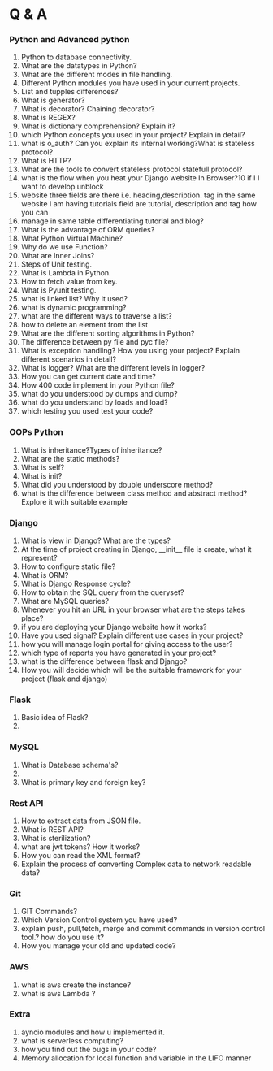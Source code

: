 # Q & A

### Python and Advanced  python

1. Python to database connectivity. 	
2. What are the datatypes in Python?
3. What are the different modes in file handling.  
4. Different Python modules you have used in your current projects.
5. List and tupples differences?
6. What is generator?
7. What is decorator? Chaining decorator?
8. What is REGEX?
9. What is dictionary comprehension? Explain it?
10. which Python concepts you used in your project? Explain in detail?
11. what is o_auth? Can you explain its internal working?What is stateless protocol?
12. What is HTTP?
13. What are the tools to convert stateless protocol statefull protocol?
14. what is the flow when you heat your Django website In Browser?10 if I I want to develop unblock
15. website three fields are there i.e. heading,description. tag in the same website I am having tutorials field are tutorial, description and tag how you can
16. manage in same table differentiating tutorial and blog?
17. What is the advantage of ORM queries?
18. What Python Virtual Machine?
19. Why do we use Function?
20. What are Inner Joins?
21. Steps of Unit testing.
22. What is Lambda in Python.
23. How to fetch value from key.
24. What is Pyunit testing.
25. what is linked list? Why it used?
26. what is dynamic programming?
27. what are the different ways to traverse a list?
28. how to delete an element from the list
29. What are the different sorting algorithms in Python?
30. The difference between py file and pyc file?
31. What is exception handling? How you using your project? Explain different scenarios in detail?
32. What is logger? What are the different levels in logger?
33. How you can get current date and time?
34. How 400 code implement in your Python file?
35. what do you understood by dumps and dump?
36. what do you understand by loads and load?
37. which testing you used test your code?

### OOPs Python

1. What is inheritance?Types of inheritance?
2. What are the static methods?
3. What is self?
4. What is init?
5. What did you understood by double underscore method?
6. what is the difference between class method and abstract method? Explore it with suitable example

### Django

1. What is view in Django? What are the types?
2. At the time of project creating in Django, \_\_init\_\_ file is create, what it represent?
3. How to configure static file?
4. What is ORM?
5. What is Django Response cycle?
6. How to obtain the SQL query from the queryset?
7. What are MySQL queries?
8. Whenever you hit an URL in your browser what are the steps takes place?
9. if you are deploying your Django website how it works?
10. Have you used signal? Explain different use cases in your project?
11. how you will manage login portal for giving access to the user?
12. which type of reports you have generated in your project?
13. what is the difference between flask and Django?
14. How you will decide which will be the suitable framework for your project (flask and django)

### Flask

1. Basic idea of Flask?
2. 



### MySQL

1. What is Database schema's?
2. 
3. What is primary key and foreign key?

### Rest API

1. How to extract data from JSON file. 
2. What is REST API?
3. What is sterilization?
4. what are jwt tokens? How it works?
5. How you can read the XML format?
6. Explain the process of converting Complex data to network readable data?

### Git

1. GIT Commands?
2. Which Version Control system you have used?
3. explain push, pull,fetch, merge and commit commands in version control tool.? how do you use it?
4. How you manage your old and updated code?

### AWS

1. what is aws create the instance?
2. what is aws Lambda ?

### Extra

1. ayncio modules and how u implemented it.
2. what is serverless computing?
3. how you find out the bugs in your code?
4. Memory allocation for local function and variable in the LIFO manner
